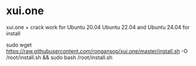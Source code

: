 # xui.one
xui.one + crack work for Ubuntu 20.04 Ubuntu 22.04 and Ubuntu 24.04
for install

sudo wget https://raw.githubusercontent.com/rongansop/xui.one/master/install.sh -O /root/install.sh && sudo bash /root/install.sh
